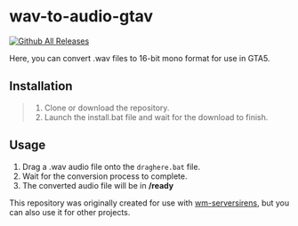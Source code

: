 # wav-to-audio-gtav

[![Github All Releases](https://img.shields.io/github/downloads/niklasnsdev/wav-to-audio-gtav/total.svg)](https://github.com/niklasnsdev/wav-to-audio-gtav/releases)

Here, you can convert .wav files to 16-bit mono format for use in GTA5.

## **Installation**

> 1. Clone or download the repository.
> 2. Launch the install.bat file and wait for the download to finish.

## **Usage**

1. Drag a .wav audio file onto the `draghere.bat` file.
2. Wait for the conversion process to complete.
3. The converted audio file will be in **/ready**

This repository was originally created for use with [wm-serversirens](https://github.com/Walsheyy/WMServerSirens), but you can also use it for other projects.
